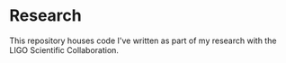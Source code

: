 # Research
This repository houses code I've written as part of my research with the LIGO Scientific Collaboration.
